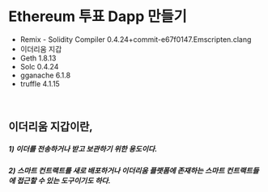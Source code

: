# Ethereum 투표 Dapp 만들기

- Remix - Solidity Compiler 0.4.24+commit-e67f0147.Emscripten.clang
- 이더리움 지갑 
- Geth 1.8.13
- Solc 0.4.24
- gganache 6.1.8
- truffle 4.1.15
<br/>

## 이더리움 지갑이란, 
##### 1) 이더를 전송하거나 받고 보관하기 위한 용도이다.
##### 2) 스마트 컨트랙트를 새로 배포하거나 이더리움 플랫폼에 존재하는 스마트 컨트랙트들에 접근할 수 있는 도구이기도 하다.
